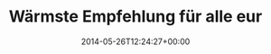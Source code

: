 ---
retweeted: false
source: <a href="http://twitter.com" rel="nofollow">Twitter Web Client</a>
entities:
  hashtags: []
  symbols: []
  user_mentions:
  - name: Sebastian Cohnen
    screen_name: tisba
    indices:
    - '81'
    - '87'
    id_str: '10950602'
    id: '10950602'
  urls: []
display_text_range:
- '0'
- '132'
favorite_count: '1'
id_str: '470903290033881088'
truncated: false
retweet_count: '1'
id: '470903290033881088'
created_at: Mon May 26 12:24:27 +0000 2014
favorited: false
full_text: "Wärmste Empfehlung für alle eure Lasttest-Bedürfnisse: \nLeiht euch einen
  Tag den [@tisba](https://twitter.com/tisba) aus, statt mehrere Tage alleine zu frickeln."
lang: de
tags:
- pesos:twitter
date: '2014-05-26T12:24:27+00:00'
src: https://twitter.com/bascht/status/470903290033881088
original_url: https://twitter.com/bascht/status/470903290033881088
type: twitter_tweet
text: "Wärmste Empfehlung für alle eure Lasttest-Bedürfnisse: \nLeiht euch einen Tag
  den [@tisba](https://twitter.com/tisba) aus, statt mehrere Tage alleine zu frickeln."
title: Wärmste Empfehlung für alle eur

---